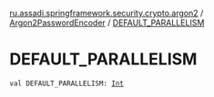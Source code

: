 [ru.assadi.springframework.security.crypto.argon2](../index.md) / [Argon2PasswordEncoder](index.md) / [DEFAULT_PARALLELISM](./-d-e-f-a-u-l-t_-p-a-r-a-l-l-e-l-i-s-m.md)

# DEFAULT_PARALLELISM

`val DEFAULT_PARALLELISM: `[`Int`](https://kotlinlang.org/api/latest/jvm/stdlib/kotlin/-int/index.html)